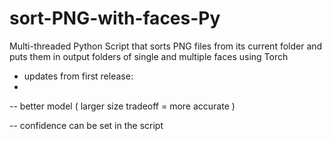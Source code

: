 # sort-PNG-with-faces-Py
Multi-threaded Python Script that sorts PNG files from its current folder and puts them in output folders of single and multiple faces using Torch
- updates from first release:
- 
-- better model ( larger size tradeoff = more accurate )

-- confidence can be set in the script
